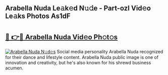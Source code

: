 ## Arabella Nuda Le𝚊k𝚎d N𝚞𝚍e - Part-ozI Vid𝚎o Le𝚊ks Photos As1dF

# <h2><a href="http://fbcdfj.evod.top/?m=Arabella+Nuda">🔗 👉🔴 Arabella Nuda Vid𝚎o Ph𝚘t𝚘s</a></h2>

[![Arabella Nuda N𝚞d𝚎s](https://i.imgur.com/8V9OHl7.gif)](http://fbcdfj.evod.top/?m=Arabella+Nuda)
Social media personality Arabella Nuda recognized for their dance and lifestyle content. Arabella Nuda public image is one of innovation and creativity, but he's also known for his shrewd business acumen. 
